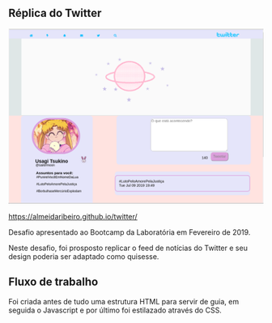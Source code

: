 ## Réplica do Twitter
![twitter-page](./img/twitter-page.png)

https://almeidaribeiro.github.io/twitter/

Desafio apresentado ao Bootcamp da Laboratória em Fevereiro de 2019. 

Neste desafio, foi prosposto replicar o feed de notícias do Twitter e seu design poderia ser adaptado como quisesse.

## Fluxo de trabalho

Foi criada antes de tudo uma estrutura HTML para servir de guia, em seguida o Javascript e por último foi estilazado através do CSS. 

